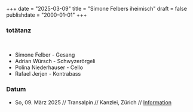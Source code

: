 +++
date = "2025-03-09"
title = "Simone Felbers iheimisch"
draft = false
publishdate = "2000-01-01"
+++
### totätanz
<br>

* Simone Felber - Gesang
* Adrian Würsch - Schwyzerörgeli
* Polina Niederhauser - Cello
* Rafael Jerjen - Kontrabass

### Datum

* So, 09. März 2025 // Transalpin // Kanzlei, Zürich // [Information](https://www.transalpin.live/)
